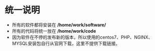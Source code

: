 # 统一说明
* 所有的软件都将安装在 **/home/work/software/**
* 所有的代码将统一放在 **/home/work/code**
* 因为软件在不停的发布新的版本，所以使用的centos7、PHP、NGINX、MYSQL安装包自行从官网下载，这里不提供下载链接。
